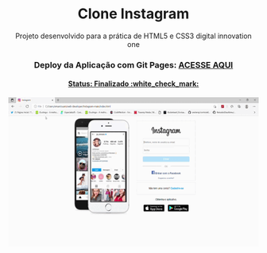 <h1 align="center">
  Clone Instagram
</h1>

<p align="center">
  Projeto desenvolvido para a prática de HTML5 e CSS3 digital innovation one
</p>

<h3 align="center">
  Deploy da Aplicação com Git Pages:
  <a href="https://edumantovani.github.io/teladelogininstagram/" target="__blank">ACESSE AQUI </p>
</h3>


<h4 align="center">
  Status: Finalizado :white_check_mark:
</h4>

<p align="center">
  <img src="./assets/Desktop.gif" alt="" width="600px" height="300px">
</p>
